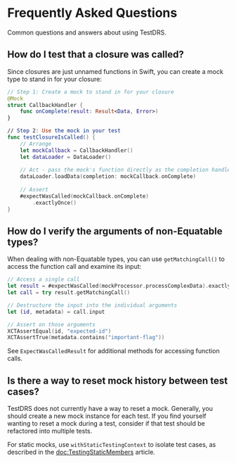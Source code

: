 # Frequently Asked Questions

Common questions and answers about using TestDRS.

## How do I test that a closure was called?

Since closures are just unnamed functions in Swift, you can create a mock type to stand in for your closure:

```swift
// Step 1: Create a mock to stand in for your closure
@Mock
struct CallbackHandler {
    func onComplete(result: Result<Data, Error>)
}

// Step 2: Use the mock in your test
func testClosureIsCalled() {
    // Arrange
    let mockCallback = CallbackHandler()
    let dataLoader = DataLoader()
    
    // Act - pass the mock's function directly as the completion handler
    dataLoader.loadData(completion: mockCallback.onComplete)
    
    // Assert
    #expectWasCalled(mockCallback.onComplete)
        .exactlyOnce()
}
```

## How do I verify the arguments of non-Equatable types?

When dealing with non-Equatable types, you can use ``getMatchingCall()`` to access the function call and examine its input:

```swift
// Access a single call
let result = #expectWasCalled(mockProcessor.processComplexData).exactlyOnce()
let call = try result.getMatchingCall()

// Destructure the input into the individual arguments
let (id, metadata) = call.input

// Assert on those arguments
XCTAssertEqual(id, "expected-id")
XCTAssertTrue(metadata.contains("important-flag"))
```

See ``ExpectWasCalledResult`` for additional methods for accessing function calls.

## Is there a way to reset mock history between test cases?

TestDRS does not currently have a way to reset a mock. Generally, you should create a new mock instance for each test. If you find yourself wanting to reset a mock during a test, consider if that test should be refactored into multiple tests.

For static mocks, use `withStaticTestingContext` to isolate test cases, as described in the <doc:TestingStaticMembers> article.
